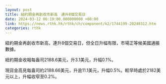 ```yaml
---
layout: post
title: 紐約期金再創收市新高　連升8個交易日
date: 2024-03-12 06:19:00.000000000 +08:00
link: https://news.rthk.hk/rthk/ch/component/k2/1744199-20240312.htm
categories: rthk
---
```


紐約期金再創收市新高，連升8個交易日，但全日升幅有限，市場正等候美國通脹數據。

紐約期金收報每盎司2188.6美元，升3.1美元，升幅0.1%。

現貨金高見每盎司約2188.66美元，升逾11.1美元，升幅0.5%。較早時處於2182美元以上，升幅收窄至0.2%。
